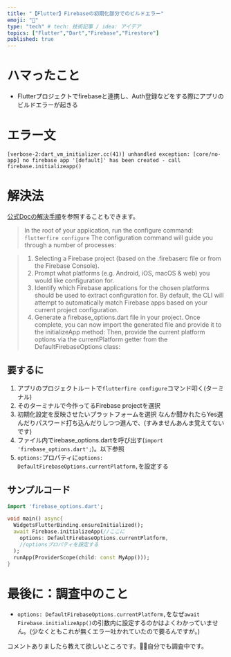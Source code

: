 ```yaml
---
title: "【Flutter】Firebaseの初期化部分でのビルドエラー"
emoji: "🐙"
type: "tech" # tech: 技術記事 / idea: アイデア
topics: ["Flutter","Dart","Firebase","Firestore"]
published: true
---
```

# ハマったこと
- Flutterプロジェクトでfirebaseと連携し、Auth登録などをする際にアプリのビルドエラーが起きる
# エラー文
```
[verbose-2:dart_vm_initializer.cc(41)] unhandled exception: [core/no-app] no firebase app '[default]' has been created - call firebase.initializeapp()
```
# 解決法
[公式Docの解決手順](https://firebase.flutter.dev/docs/cli/#usage:~:text=Copy-,The,-configuration%20command%20will)を参照することもできます。

> In the root of your application, run the configure command:
> `flutterfire configure`
>The configuration command will guide you through a number of processes:

>1. Selecting a Firebase project (based on the .firebaserc file or from the Firebase Console).
>2. Prompt what platforms (e.g. Android, iOS, macOS & web) you would like configuration for.
>3. Identify which Firebase applications for the chosen platforms should be used to extract configuration for. By default, the CLI will attempt to automatically match Firebase apps based on your current project configuration.
>4. Generate a firebase_options.dart file in your project.
> Once complete, you can now import the generated file and provide it to the initializeApp method:
> Then, provide the current platform options via the currentPlatform getter from the DefaultFirebaseOptions class:

## 要するに
1. アプリのプロジェクトルートで`flutterfire configure`コマンド叩く(ターミナル)
2. そのターミナルで今作ってるFirebase projectを選択
3. 初期化設定を反映させたいプラットフォームを選択
なんか聞かれたらYes選んだりパスワード打ち込んだりしつつ進んで、(すみませんあんま覚えてないです)
4. ファイル内でirebase_options.dartを呼び出す(`import 'firebase_options.dart';`)。以下参照
5. `options:`プロパティに`options: DefaultFirebaseOptions.currentPlatform,`を設定する

## サンプルコード
```dart:main.dart
import 'firebase_options.dart';

void main() async{
  WidgetsFlutterBinding.ensureInitialized();
  await Firebase.initializeApp(//ここに
    options: DefaultFirebaseOptions.currentPlatform,
    //optionsプロパティを設定する
  );
  runApp(ProviderScope(child: const MyApp()));
}
```

# 最後に：調査中のこと
- `options: DefaultFirebaseOptions.currentPlatform,`をなぜ`await Firebase.initializeApp()`の引数内に設定するのかはよくわかっていません。(少なくともこれが無くエラー吐かれていたので要るんですが。)

コメントありましたら教えて欲しいところです。🙇‍♂️自分でも調査中です。


